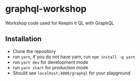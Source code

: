 # graphql-workshop
Workshop code used for Keepin it QL with GraphQL

## Installation

- Clone the repository
- run `yarn`, if you do not have yarn, run `npm install -g yarn`
- run `yarn dev` for development mode
- run `yarn start` for production mode
- Should see `localhost:4000/graphql` for your playground
